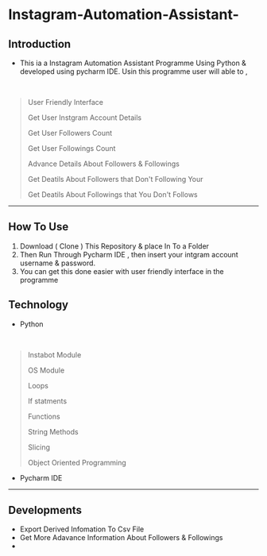 # Instagram-Automation-Assistant-

## Introduction
- This ia a Instagram Automation Assistant Programme Using Python & developed using pycharm IDE. Usin this programme user will able to , 
<br>

> User Friendly Interface
>
> Get User Instgram Account Details
>
> Get User Followers Count
>
> Get User Followings Count
>
> Advance Details About Followers & Followings
>
> Get Deatils About Followers that Don't Following Your
>
> Get Deatils About Followings that You Don't Follows

---

## How To Use
1.   Download ( Clone ) This Repository & place In To a Folder
2.   Then Run Through Pycharm IDE , then insert your intgram       account username & password. 
3.   You can get this done easier with user friendly interface in the programme


## Technology
- Python
<br>

> Instabot Module
>
> OS Module
>
> Loops
>
> If statments
>
> Functions
>
> String Methods
>
> Slicing
>
> Object Oriented Programming

- Pycharm IDE
---


## Developments
- Export Derived Infomation To Csv File
- Get More Adavance Information About Followers & Followings
-  